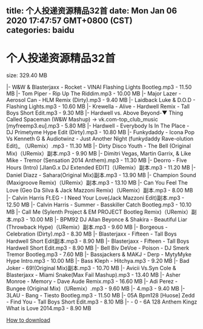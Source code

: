 
title: 个人投递资源精品32首
date: Mon Jan 06 2020 17:47:57 GMT+0800 (CST)    
categories: baidu
---

# 个人投递资源精品32首
size: 329.40 MB
 
 
|- W&W & Blasterjaxx - Rocket - VINAI Flashing Lights Bootleg.mp3 - 11.50 MB
|- Tom Piper - Rip Up The Riddim.mp3 - 10.00 MB
|- Major Lazer - Aerosol Can - HLM Remix (Dirty).mp3 - 9.40 MB
|- Laidback Luke & D.O.D - Flashing Lights.mp3 - 10.60 MB
|- Krewella - Alive - Hardwell Remix - Tall Boys Short Edit.mp3 - 9.30 MB
|- Hardwell vs. Above Beyond-▼ Thing Called Spaceman (W&amp;W Mashup) → vk.com-top_club_music [myfreemp3.eu].mp3 - 5.80 MB
|- Hardwell - Everybody Is In The Place - DJ Primetyme Hype Edit (Dirty).mp3 - 10.80 MB
|- Funkydaddy - Icona Pop Vs Kenneth G & Audiotwinz - Just Another Night (funkydaddy Rave-olution Edit)_ （URemix）.mp3 - 11.30 MB
|- Dirty Disco Youth - The Bell (Original Mix)（URemix）副本.mp3 - 9.90 MB
|- Dimitri Vegas, Martin Garrix, & Like Mike - Tremor (Sensation 2014 Anthem).mp3 - 11.30 MB
|- Deorro - Five Hours (Intro) [JIanG.x DJ Extended EDIT]（URemix）副本.mp3 - 11.20 MB
|- Daniel Diazz - Sahara(Original Mix)副本.mp3 - 13.90 MB
|- Champion Sound (Maxigroove Remix)（URemix）副本.mp3 - 13.10 MB
|- Can You Feel The Love (Geo Da Silva & Jack Mazzoni Remix)（URemix）副本.mp3 - 8.00 MB
|- Calvin Harris Ft.EG - I Need Your Love(Jack Mazzoni Edit)副本.mp3 - 12.50 MB
|- Calvin Harris - Summer - Basskiller Catch Bootleg.mp3 - 10.10 MB
|- Call Me (Sylenth Project & EM PROJECT Bootleg Remix)（URemix）副本.mp3 - 10.00 MB
|- BPM92 DJ Allan Beyonce & Shakira - Beautiful Liar (Throwback Hype)（URemix）副本.mp3 - 9.60 MB
|- Borgeous - Celebration (Dirty).mp3 - 8.30 MB
|- Blasterjaxx - Fifteen - Tall Boys Hardwell Short Edit副本.mp3 - 8.90 MB
|- Blasterjaxx - Fifteen - Tall Boys Hardwell Short Edit.mp3 - 8.90 MB
|- Bell Biv DeVoe - Poison - DJ Smerk Tremor Bootleg.mp3 - 7.60 MB
|- Bassjackers & MAKJ - Derp - MytyMyke Hype Intro.mp3 - 10.00 MB
|- Bass Kleph - Hitchya.mp3 - 9.20 MB
|- Bad Joker - 69!(Original Mix)副本.mp3 - 10.70 MB
|- Avicii Vs.Syn Cole & Blasterjaxx - Miami Snake(Max Fail Mashup).mp3 - 13.40 MB
|- Asher Monroe - Memory - Dave Aude Remix.mp3 - 16.60 MB
|- Adi Perez - Bungee (Original Mix)（URemix）.mp3 - 9.60 MB
|- 4.mp3 - 9.40 MB
|- 3LAU - Bang - Tiesto Bootleg.mp3 - 11.50 MB
|- 05A Bpm128 [Huose] Zedd - Find You - Tall Boys Short Edit.mp3 - 8.10 MB
|- - 0 - 6A 128 Anthem Kingz What is Love 2014.mp3 - 8.90 MB

[How to download](https://bpcam.bemobtrk.com/go/2ceec3aa-1ca2-46d6-b9ff-aaa5c184517c?jno=1646)